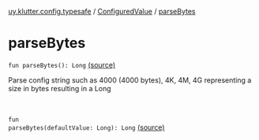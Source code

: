 [uy.klutter.config.typesafe](../index.md) / [ConfiguredValue](index.md) / [parseBytes](.)


# parseBytes
<code>fun parseBytes(): Long</code> [(source)](https://github.com/kohesive/klutter/blob/master/config-typesafe-jdk6/src/main/kotlin/uy/klutter/config/typesafe/TypesafeConfig_Ext.kt#L71)<br/><p>Parse config string such as 4000 (4000 bytes), 4K, 4M, 4G representing a size in bytes resulting in a Long</p><br/><br/><code>fun parseBytes(defaultValue: Long): Long</code> [(source)](https://github.com/kohesive/klutter/blob/master/config-typesafe-jdk6/src/main/kotlin/uy/klutter/config/typesafe/TypesafeConfig_Ext.kt#L72)<br/><br/><br/>